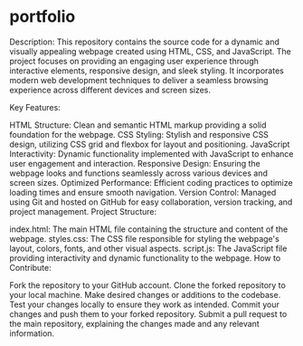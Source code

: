 # portfolio
Description:
This repository contains the source code for a dynamic and visually appealing webpage created using HTML, CSS, and JavaScript. The project focuses on providing an engaging user experience through interactive elements, responsive design, and sleek styling. It incorporates modern web development techniques to deliver a seamless browsing experience across different devices and screen sizes.

Key Features:

HTML Structure: Clean and semantic HTML markup providing a solid foundation for the webpage.
CSS Styling: Stylish and responsive CSS design, utilizing CSS grid and flexbox for layout and positioning.
JavaScript Interactivity: Dynamic functionality implemented with JavaScript to enhance user engagement and interaction.
Responsive Design: Ensuring the webpage looks and functions seamlessly across various devices and screen sizes.
Optimized Performance: Efficient coding practices to optimize loading times and ensure smooth navigation.
Version Control: Managed using Git and hosted on GitHub for easy collaboration, version tracking, and project management.
Project Structure:

index.html: The main HTML file containing the structure and content of the webpage.
styles.css: The CSS file responsible for styling the webpage's layout, colors, fonts, and other visual aspects.
script.js: The JavaScript file providing interactivity and dynamic functionality to the webpage.
How to Contribute:

Fork the repository to your GitHub account.
Clone the forked repository to your local machine.
Make desired changes or additions to the codebase.
Test your changes locally to ensure they work as intended.
Commit your changes and push them to your forked repository.
Submit a pull request to the main repository, explaining the changes made and any relevant information.



